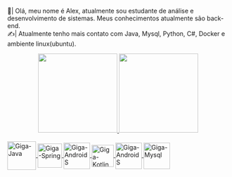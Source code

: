 👋| Olá, meu nome é Alex, atualmente sou estudante de análise e desenvolvimento de sistemas. Meus conhecimentos atualmente são back-end.                                                        
✍️| Atualmente tenho mais contato com Java, Mysql, Python, C#, Docker e ambiente linux(ubuntu).

<div align="center">
  <a href="https://github.com/alexferreiraofc">
  <img height="180em" src="https://github-readme-stats.vercel.app/api?username=alexferreiraofc&show_icons=true&theme=dracula&include_all_commits=true&count_private=true"/>
  <img height="180em" src="https://github-readme-stats.vercel.app/api/top-langs/?username=alexferreiraofc&layout=compact&langs_count=7&theme=dracula"/>
</div>
<div style="display: inline_block"><br>
  <img align="center" alt="Giga-Java" height="65" width="65" src="https://cdn.jsdelivr.net/gh/devicons/devicon/icons/java/java-original-wordmark.svg">
  <img align="center" alt="Giga-Spring" height="55" width="55" src="https://cdn.jsdelivr.net/gh/devicons/devicon/icons/spring/spring-original.svg">
  <img align="center" alt="Giga-AndroidS" height="60" width="60" src="https://cdn.jsdelivr.net/gh/devicons/devicon/icons/androidstudio/androidstudio-original.svg">
  <img align="center" alt="Giga-Kotlin" height="50" width="50" src="https://cdn.jsdelivr.net/gh/devicons/devicon/icons/kotlin/kotlin-original.svg">
  <img align="center" alt="Giga-AndroidS" height="60" width="60" src="https://cdn.jsdelivr.net/gh/devicons/devicon/icons/postgresql/postgresql-original.svg">
  <img align="center" alt="Giga-Mysql" height="60" width="60" src="https://cdn.jsdelivr.net/gh/devicons/devicon/icons/mysql/mysql-original-wordmark.svg">
</div>
